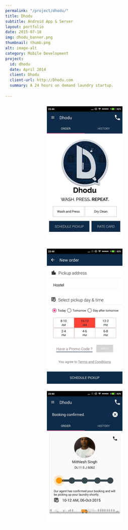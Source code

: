 ```yaml
---
permalink: "/project/dhodu/"
title: Dhodu
subtitle: Android App & Server
layout: portfolio
date: 2015-07-18
img: dhodu_banner.png
thumbnail: thumb.png
alt: image-alt
category: Mobile Development
project:
  id: dhodu
  date: April 2014
  client: Dhodu
  client-url: http://Dhodu.com
  summary: A 24 hours on demand laundry startup.

---
```

<div align="center">
<a href="dhodu1.jpg"><img width="240px" style="padding: 10px;" src="dhodu1.jpg"/></a>
<a href="dhodu2.jpg"><img width="240px" style="padding: 10px;" src="dhodu2.jpg"/></a>
<a href="dhodu3.jpg"><img width="240px" style="padding: 10px;" src="dhodu3.jpg"/></a>
</div>
